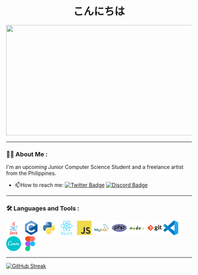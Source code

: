 <h1 align="center">
  こんにちは 
</h1> 

<div align="center">
  <img src="https://imgur.com/B8lZ9ce.gif" width="600" height="300"/>
</div>

---

### :woman_technologist: About Me :

I'm an upcoming Junior Computer Science Student and a freelance artist from the Philippines.
- :mailbox:How to reach me: [![Twitter Badge](https://img.shields.io/badge/-yozorathebread-blue?style=flat&logo=Twitter&logoColor=white)](https://twitter.com/yozorathebread?s=21&t=4-OvZf_QZe_GjyAxYAlalw)  [![Discord Badge](https://img.shields.io/badge/-chocopandesuu-7289DA?style=flat&logo=Discord&logoColor=white)](https://discord.com)

---
### :hammer_and_wrench: Languages and Tools :
<div>
  <img src="https://github.com/devicons/devicon/blob/master/icons/java/java-original-wordmark.svg" title="Java" alt="Java" width="40" height="40"/>&nbsp;
  <img src="https://github.com/devicons/devicon/blob/master/icons/c/c-original.svg" title="C" alt="C" width="40" height="40"/>&nbsp;
  <img src="https://github.com/devicons/devicon/blob/master/icons/python/python-original.svg" title="Python" alt="Python" width="40" height="40"/>&nbsp;
  <img src="https://github.com/devicons/devicon/blob/master/icons/react/react-original-wordmark.svg" title="React" alt="React" width="40" height="40"/>&nbsp;
  <img src="https://github.com/devicons/devicon/blob/master/icons/javascript/javascript-original.svg" title="JavaScript" alt="JavaScript" width="40" height="40"/>&nbsp;
  <img src="https://github.com/devicons/devicon/blob/master/icons/mysql/mysql-original-wordmark.svg" title="MySQL"  alt="MySQL" width="40" height="40"/>&nbsp;
  <img src="https://github.com/devicons/devicon/blob/master/icons/php/php-original.svg" title="PHP"  alt="PHP" width="40" height="40"/>&nbsp;
  <img src="https://github.com/devicons/devicon/blob/master/icons/nodejs/nodejs-original-wordmark.svg" title="NodeJS" alt="NodeJS" width="40" height="40"/>&nbsp;
  <img src="https://github.com/devicons/devicon/blob/master/icons/git/git-original-wordmark.svg" title="Git" **alt="Git" width="40" height="40"/>
  <img src="https://github.com/devicons/devicon/blob/master/icons/vscode/vscode-original.svg" title="VSCode" **alt="VSCode" width="40" height="40"/>
   <img src="https://github.com/devicons/devicon/blob/master/icons/canva/canva-original.svg" title=Canva" **alt="Canva" width="40" height="40"/> 
   <img src="https://github.com/devicons/devicon/blob/master/icons/figma/figma-original.svg" title=Figma" **alt="Figma" width="40" height="40"/> 
</div>

---

[![GitHub Streak](http://github-readme-streak-stats.herokuapp.com?user=dapooni&theme=tokyonight-duo)](https://git.io/streak-stats)
